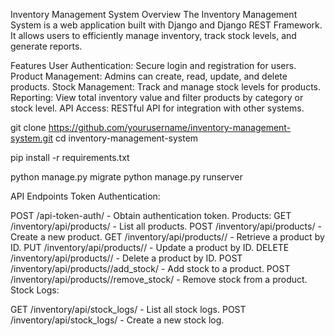 Inventory Management System
Overview
The Inventory Management System is a web application built with Django and Django REST Framework. It allows users to efficiently manage inventory, track stock levels, and generate reports.

Features
User Authentication: Secure login and registration for users.
Product Management: Admins can create, read, update, and delete products.
Stock Management: Track and manage stock levels for products.
Reporting: View total inventory value and filter products by category or stock level.
API Access: RESTful API for integration with other systems.


git clone https://github.com/yourusername/inventory-management-system.git
cd inventory-management-system


pip install -r requirements.txt

python manage.py migrate
python manage.py runserver



API Endpoints
Token Authentication:

POST /api-token-auth/ - Obtain authentication token.
Products:
GET /inventory/api/products/ - List all products.
POST /inventory/api/products/ - Create a new product.
GET /inventory/api/products/<id>/ - Retrieve a product by ID.
PUT /inventory/api/products/<id>/ - Update a product by ID.
DELETE /inventory/api/products/<id>/ - Delete a product by ID.
POST /inventory/api/products/<id>/add_stock/ - Add stock to a product.
POST /inventory/api/products/<id>/remove_stock/ - Remove stock from a product.
Stock Logs:

GET /inventory/api/stock_logs/ - List all stock logs.
POST /inventory/api/stock_logs/ - Create a new stock log.
